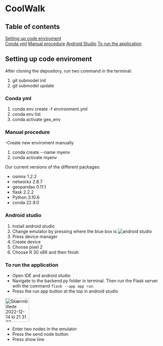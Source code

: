 # CoolWalk

## Table of contents
[Setting up code enviroment](#)  
[Conda yml](#emphasis)
[Manual procedure](#emphasis)
[Android Studio](#emphasis)
[To run the application](#emphasis)


## Setting up code enviroment
After cloning the depository, run two command in the terminal:
1. git submodel init
2. git submodel update

### Conda yml
1. conda env create -f environment.yml
2. conda env list
3. conda activate geo_env

### Manual procedure
-Create new enviroment manually
1. conda create --name myenv
2. conda activate myenv

Our current versions of the different packages:
- osmnx 1.2.2       
- networkx 2.8.7  
- geopandas 0.11.1
- flask  2.2.2
- Python 3.10.6
- conda 22.9.0

### Android studio
1. Install android studio
2. Change emulator by pressing where the blue box is
![android studio](https://github.itu.dk/storage/user/3592/files/dc20d384-10b1-4d46-9397-4eafaf5a4493)
4. Press device manager
5. Create device
6. Choose pixel 2 
7. Choose R 30 x86 and then finish


### To run the application 
- Open IDE and android studio
- Navigate to the backend.py folder in terminal. Then run the Flask server with the command `flask --app app run`.
- Press the run app button at the top in android studio 
<img width="78" alt="Skærmbillede 2022-12-14 kl  21 31 37" src="https://github.itu.dk/storage/user/3592/files/032350e1-82c9-4157-a919-a572bca385cd">

- Enter two nodes in the emulator
- Press the send node button
- Press show line

